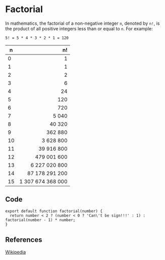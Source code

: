 # Factorial

In mathematics, the factorial of a non-negative integer `n`, 
denoted by `n!`, is the product of all positive integers less 
than or equal to `n`. For example:

```
5! = 5 * 4 * 3 * 2 * 1 = 120
```

| n     | n!                          | 
| ----- | --------------------------: |
| 0     | 1                           |
| 1     | 1                           |
| 2     | 2                           |
| 3     | 6                           |
| 4     | 24                          |
| 5     | 120                         |
| 6     | 720                         |
| 7     | 5 040                       |
| 8     | 40 320                      |
| 9     | 362 880                     |
| 10    | 3 628 800                   |
| 11    | 39 916 800                  |
| 12    | 479 001 600                 |
| 13    | 6 227 020 800               |
| 14    | 87 178 291 200              |
| 15    | 1 307 674 368 000           |

## Code
```
export default function factorial(number) { 
  return number < 2 ? (number < 0 ? 'Can\'t be sign!!!' : 1) : factorial(number - 1) * number;
}
```

## References

[Wikipedia](https://en.wikipedia.org/wiki/Factorial)

